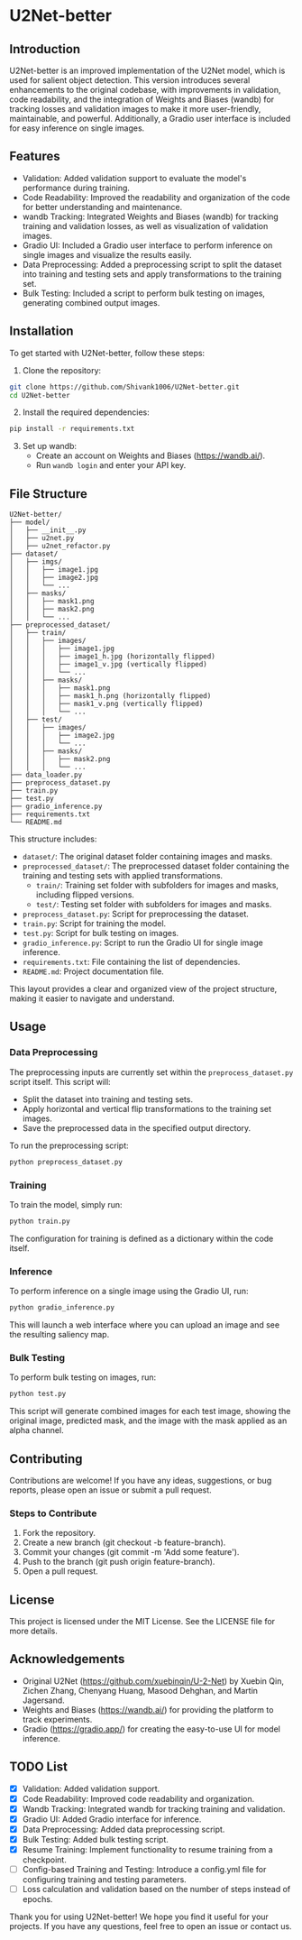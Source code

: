 # U2Net-better

## Introduction
U2Net-better is an improved implementation of the U2Net model, which is used for salient object detection. This version introduces several enhancements to the original codebase, with improvements in validation, code readability, and the integration of Weights and Biases (wandb) for tracking losses and validation images to make it more user-friendly, maintainable, and powerful. Additionally, a Gradio user interface is included for easy inference on single images.

## Features
- Validation: Added validation support to evaluate the model's performance during training.
- Code Readability: Improved the readability and organization of the code for better understanding and maintenance.
- wandb Tracking: Integrated Weights and Biases (wandb) for tracking training and validation losses, as well as visualization of validation images.
- Gradio UI: Included a Gradio user interface to perform inference on single images and visualize the results easily.
- Data Preprocessing: Added a preprocessing script to split the dataset into training and testing sets and apply transformations to the training set.
- Bulk Testing: Included a script to perform bulk testing on images, generating combined output images.

## Installation
To get started with U2Net-better, follow these steps:

1. Clone the repository:
```sh
git clone https://github.com/Shivank1006/U2Net-better.git
cd U2Net-better
```

2. Install the required dependencies:
```sh
pip install -r requirements.txt
```

3. Set up wandb:
    - Create an account on Weights and Biases (https://wandb.ai/).
    - Run `wandb login` and enter your API key.

## File Structure

```
U2Net-better/
├── model/
│   ├── __init__.py
│   ├── u2net.py
│   ├── u2net_refactor.py
├── dataset/
│   ├── imgs/
│   │   ├── image1.jpg
│   │   ├── image2.jpg
│   │   └── ...
│   ├── masks/
│   │   ├── mask1.png
│   │   ├── mask2.png
│   │   └── ...
├── preprocessed_dataset/
│   ├── train/
│   │   ├── images/
│   │   │   ├── image1.jpg
│   │   │   ├── image1_h.jpg (horizontally flipped)
│   │   │   ├── image1_v.jpg (vertically flipped)
│   │   │   └── ...
│   │   ├── masks/
│   │   │   ├── mask1.png
│   │   │   ├── mask1_h.png (horizontally flipped)
│   │   │   ├── mask1_v.png (vertically flipped)
│   │   │   └── ...
│   ├── test/
│   │   ├── images/
│   │   │   ├── image2.jpg
│   │   │   └── ...
│   │   ├── masks/
│   │   │   ├── mask2.png
│   │   │   └── ...
├── data_loader.py
├── preprocess_dataset.py
├── train.py
├── test.py
├── gradio_inference.py
├── requirements.txt
└── README.md
```

This structure includes:
- `dataset/`: The original dataset folder containing images and masks.
- `preprocessed_dataset/`: The preprocessed dataset folder containing the training and testing sets with applied transformations.
  - `train/`: Training set folder with subfolders for images and masks, including flipped versions.
  - `test/`: Testing set folder with subfolders for images and masks.
- `preprocess_dataset.py`: Script for preprocessing the dataset.
- `train.py`: Script for training the model.
- `test.py`: Script for bulk testing on images.
- `gradio_inference.py`: Script to run the Gradio UI for single image inference.
- `requirements.txt`: File containing the list of dependencies.
- `README.md`: Project documentation file.

This layout provides a clear and organized view of the project structure, making it easier to navigate and understand.

## Usage
### Data Preprocessing
The preprocessing inputs are currently set within the `preprocess_dataset.py` script itself. This script will:
- Split the dataset into training and testing sets.
- Apply horizontal and vertical flip transformations to the training set images.
- Save the preprocessed data in the specified output directory.

To run the preprocessing script:
```sh
python preprocess_dataset.py
```

### Training
To train the model, simply run:
```sh
python train.py
```
The configuration for training is defined as a dictionary within the code itself.

### Inference
To perform inference on a single image using the Gradio UI, run:
```sh
python gradio_inference.py
```
This will launch a web interface where you can upload an image and see the resulting saliency map.

### Bulk Testing
To perform bulk testing on images, run:
```sh
python test.py
```
This script will generate combined images for each test image, showing the original image, predicted mask, and the image with the mask applied as an alpha channel.

## Contributing
Contributions are welcome! If you have any ideas, suggestions, or bug reports, please open an issue or submit a pull request.

### Steps to Contribute
1. Fork the repository.
2. Create a new branch (git checkout -b feature-branch).
3. Commit your changes (git commit -m 'Add some feature').
4. Push to the branch (git push origin feature-branch).
5. Open a pull request.

## License
This project is licensed under the MIT License. See the LICENSE file for more details.

## Acknowledgements
- Original U2Net (https://github.com/xuebinqin/U-2-Net) by Xuebin Qin, Zichen Zhang, Chenyang Huang, Masood Dehghan, and Martin Jagersand.
- Weights and Biases (https://wandb.ai/) for providing the platform to track experiments.
- Gradio (https://gradio.app/) for creating the easy-to-use UI for model inference.

## TODO List
- [x] Validation: Added validation support.
- [x] Code Readability: Improved code readability and organization.
- [x] Wandb Tracking: Integrated wandb for tracking training and validation.
- [x] Gradio UI: Added Gradio interface for inference.
- [x] Data Preprocessing: Added data preprocessing script.
- [x] Bulk Testing: Added bulk testing script.
- [x] Resume Training: Implement functionality to resume training from a checkpoint.
- [ ] Config-based Training and Testing: Introduce a config.yml file for configuring training and testing parameters.
- [ ] Loss calculation and validation based on the number of steps instead of epochs.

Thank you for using U2Net-better! We hope you find it useful for your projects. If you have any questions, feel free to open an issue or contact us.
